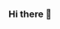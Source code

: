 ### Hi there 👋

<!--
**yan-leung/yan-leung** is a ✨ _special_ ✨ repository because its `README.md` (this file) appears on your GitHub profile.

- 🔭 I’m currently working on the "Data Scientist: Natural Language Processing Specialist" learning program offered by Codecademy. 
- 🌱 On the side, I’m currently learning how to play poker!! 
- 👯 I’m looking to collaborate on fun AI projects.
- 🤔 I’m looking for help with learning machine learning faster.
- 💬 Ask me about Fengshui! I have been practising that for 15+ years
- 📫 How to reach me: by telegram @xyz_hk
-->
